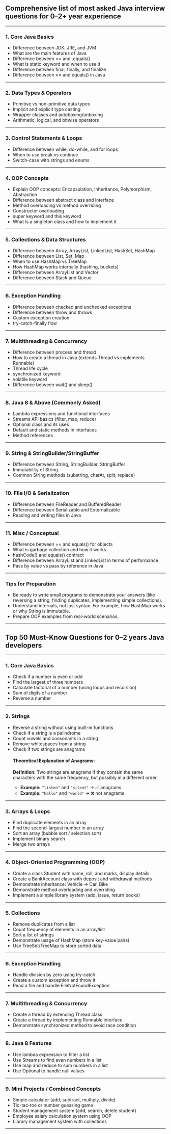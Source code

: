 <h2>Comprehensive list of most asked Java interview questions for 0–2+ year experience</h2>
<hr>

<h3>1. Core Java Basics</h3>
<ul>
  <li>Difference between JDK, JRE, and JVM</li>
  <li>What are the main features of Java</li>
  <li>Difference between == and .equals()</li>
  <li>What is static keyword and when to use it</li>
  <li>Difference between final, finally, and finalize</li>
  <li>Difference between == and equals() in Java</li>
</ul>
<hr>

<h3>2. Data Types & Operators</h3>
<ul>
  <li>Primitive vs non-primitive data types</li>
  <li>Implicit and explicit type casting</li>
  <li>Wrapper classes and autoboxing/unboxing</li>
  <li>Arithmetic, logical, and bitwise operators</li>
</ul>
<hr>

<h3>3. Control Statements & Loops</h3>
<ul>
  <li>Difference between while, do-while, and for loops</li>
  <li>When to use break vs continue</li>
  <li>Switch-case with strings and enums</li>
</ul>
<hr>

<h3>4. OOP Concepts</h3>
<ul>
  <li>Explain OOP concepts: Encapsulation, Inheritance, Polymorphism, Abstraction</li>
  <li>Difference between abstract class and interface</li>
  <li>Method overloading vs method overriding</li>
  <li>Constructor overloading</li>
  <li>super keyword and this keyword</li>
  <li>What is a singleton class and how to implement it</li>
</ul>
<hr>

<h3>5. Collections & Data Structures</h3>
<ul>
  <li>Difference between Array, ArrayList, LinkedList, HashSet, HashMap</li>
  <li>Difference between List, Set, Map</li>
  <li>When to use HashMap vs TreeMap</li>
  <li>How HashMap works internally (hashing, buckets)</li>
  <li>Difference between ArrayList and Vector</li>
  <li>Difference between Stack and Queue</li>
</ul>
<hr>

<h3>6. Exception Handling</h3>
<ul>
  <li>Difference between checked and unchecked exceptions</li>
  <li>Difference between throw and throws</li>
  <li>Custom exception creation</li>
  <li>try-catch-finally flow</li>
</ul>
<hr>

<h3>7. Multithreading & Concurrency</h3>
<ul>
  <li>Difference between process and thread</li>
  <li>How to create a thread in Java (extends Thread vs implements Runnable)</li>
  <li>Thread life cycle</li>
  <li>synchronized keyword</li>
  <li>volatile keyword</li>
  <li>Difference between wait() and sleep()</li>
</ul>
<hr>

<h3>8. Java 8 & Above (Commonly Asked)</h3>
<ul>
  <li>Lambda expressions and functional interfaces</li>
  <li>Streams API basics (filter, map, reduce)</li>
  <li>Optional class and its uses</li>
  <li>Default and static methods in interfaces</li>
  <li>Method references</li>
</ul>
<hr>

<h3>9. String & StringBuilder/StringBuffer</h3>
<ul>
  <li>Difference between String, StringBuilder, StringBuffer</li>
  <li>Immutability of String</li>
  <li>Common String methods (substring, charAt, split, replace)</li>
</ul>
<hr>

<h3>10. File I/O & Serialization</h3>
<ul>
  <li>Difference between FileReader and BufferedReader</li>
  <li>Difference between Serializable and Externalizable</li>
  <li>Reading and writing files in Java</li>
</ul>
<hr>

<h3>11. Misc / Conceptual</h3>
<ul>
  <li>Difference between == and equals() for objects</li>
  <li>What is garbage collection and how it works</li>
  <li>hashCode() and equals() contract</li>
  <li>Difference between ArrayList and LinkedList in terms of performance</li>
  <li>Pass by value vs pass by reference in Java</li>
</ul>
<hr>

<h3>Tips for Preparation</h3>
<ul>
  <li>Be ready to write small programs to demonstrate your answers (like reversing a string, finding duplicates, implementing simple collections).</li>
  <li>Understand internals, not just syntax. For example, how HashMap works or why String is immutable.</li>
  <li>Prepare OOP examples from real-world scenarios.</li>
</ul>
<hr>

<h2>Top 50 Must-Know Questions for 0–2 years Java developers</h2>
<hr>

<h3>1. Core Java Basics</h3>
<ul>
  <li>Check if a number is even or odd</li>
  <li>Find the largest of three numbers</li>
  <li>Calculate factorial of a number (using loops and recursion)</li>
  <li>Sum of digits of a number</li>
  <li>Reverse a number</li>
</ul>
<hr>

<h3>2. Strings</h3>
<ul>
  <li>Reverse a string without using built-in functions</li>
  <li>Check if a string is a palindrome</li>
  <li>Count vowels and consonants in a string</li>
  <li>Remove whitespaces from a string</li>
  <li>Check if two strings are anagrams</li>
  
<h4>Theoretical Explanation of Anagrams: </h4>
    
<p><strong>Definition:</strong> Two strings are anagrams if they contain the same characters with the same frequency, but possibly in a different order.</p>
 <ul>
    <li><strong>Example:</strong> <code>"listen"</code> and <code>"silent"</code> → ✅ anagrams.</li>
    <li><strong>Example:</strong> <code>"hello"</code> and <code>"world"</code> → ❌ not anagrams.</li>
</ul>
</ul>
<hr>

<h3>3. Arrays & Loops</h3>
<ul>
  <li>Find duplicate elements in an array</li>
  <li>Find the second-largest number in an array</li>
  <li>Sort an array (bubble sort / selection sort)</li>
  <li>Implement binary search</li>
  <li>Merge two arrays</li>
</ul>
<hr>

<h3>4. Object-Oriented Programming (OOP)</h3>
<ul>
  <li>Create a class Student with name, roll, and marks, display details</li>
  <li>Create a BankAccount class with deposit and withdrawal methods</li>
  <li>Demonstrate inheritance: Vehicle → Car, Bike</li>
  <li>Demonstrate method overloading and overriding</li>
  <li>Implement a simple library system (add, issue, return books)</li>
</ul>
<hr>

<h3>5. Collections</h3>
<ul>
  <li>Remove duplicates from a list</li>
  <li>Count frequency of elements in an array/list</li>
  <li>Sort a list of strings</li>
  <li>Demonstrate usage of HashMap (store key-value pairs)</li>
  <li>Use TreeSet/TreeMap to store sorted data</li>
</ul>
<hr>

<h3>6. Exception Handling</h3>
<ul>
  <li>Handle division by zero using try-catch</li>
  <li>Create a custom exception and throw it</li>
  <li>Read a file and handle FileNotFoundException</li>
</ul>
<hr>

<h3>7. Multithreading & Concurrency</h3>
<ul>
  <li>Create a thread by extending Thread class</li>
  <li>Create a thread by implementing Runnable interface</li>
  <li>Demonstrate synchronized method to avoid race condition</li>
</ul>
<hr>

<h3>8. Java 8 Features</h3>
<ul>
  <li>Use lambda expression to filter a list</li>
  <li>Use Streams to find even numbers in a list</li>
  <li>Use map and reduce to sum numbers in a list</li>
  <li>Use Optional to handle null values</li>
</ul>
<hr>

<h3>9. Mini Projects / Combined Concepts</h3>
<ul>
  <li>Simple calculator (add, subtract, multiply, divide)</li>
  <li>Tic-tac-toe or number guessing game</li>
  <li>Student management system (add, search, delete student)</li>
  <li>Employee salary calculation system using OOP</li>
  <li>Library management system with collections</li>
</ul>
<hr>
